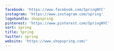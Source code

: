 ```yaml
---
facebook: 'https://www.facebook.com/SpringNYC'
instagram: 'https://www.instagram.com/spring'
logohandle: shopspring
pinterest: 'https://www.pinterest.com/SpringNYC'
sort: spring
title: Spring
twitter: spring
website: 'https://www.shopspring.com/'
---
```

